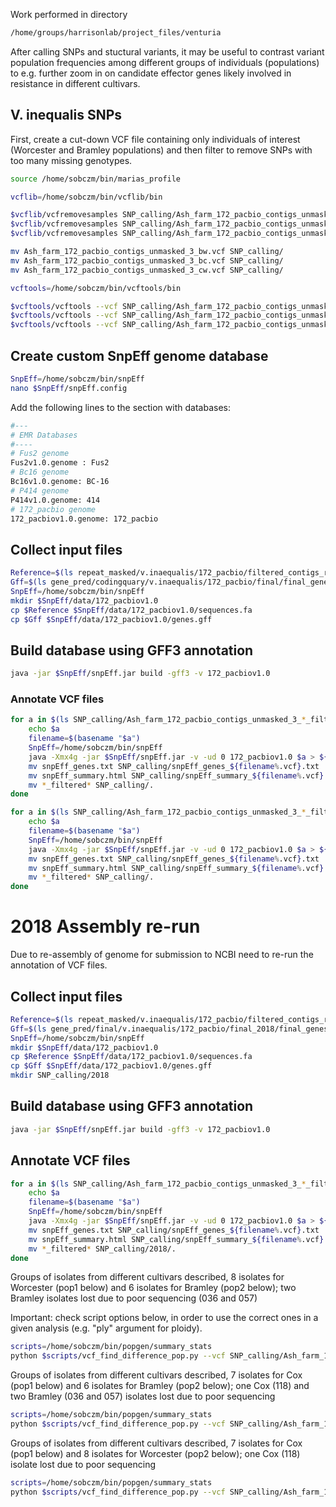 Work performed in directory
```bash
/home/groups/harrisonlab/project_files/venturia
```

After calling SNPs and stuctural variants, it may be useful to contrast variant population
frequencies among different groups of individuals (populations) to e.g. further zoom in on
candidate effector genes likely involved in resistance in different cultivars.

## V. inequalis SNPs
First, create a cut-down VCF file containing only individuals of interest 
(Worcester and Bramley populations) and then filter to remove SNPs with too many missing genotypes.

```bash
source /home/sobczm/bin/marias_profile

vcflib=/home/sobczm/bin/vcflib/bin

$vcflib/vcfremovesamples SNP_calling/Ash_farm_172_pacbio_contigs_unmasked_3.vcf 083 096 097 098 101 106 119 >Ash_farm_172_pacbio_contigs_unmasked_3_bw.vcf 
$vcflib/vcfremovesamples SNP_calling/Ash_farm_172_pacbio_contigs_unmasked_3.vcf 049 172 173 182 190 196 197 202 >Ash_farm_172_pacbio_contigs_unmasked_3_bc.vcf
$vcflib/vcfremovesamples SNP_calling/Ash_farm_172_pacbio_contigs_unmasked_3.vcf 007 024 025 030 044 199 >Ash_farm_172_pacbio_contigs_unmasked_3_cw.vcf

mv Ash_farm_172_pacbio_contigs_unmasked_3_bw.vcf SNP_calling/
mv Ash_farm_172_pacbio_contigs_unmasked_3_bc.vcf SNP_calling/
mv Ash_farm_172_pacbio_contigs_unmasked_3_cw.vcf SNP_calling/

vcftools=/home/sobczm/bin/vcftools/bin

$vcftools/vcftools --vcf SNP_calling/Ash_farm_172_pacbio_contigs_unmasked_3_bw.vcf  --max-missing 0.95 --recode --out SNP_calling/Ash_farm_172_pacbio_contigs_unmasked_3_bw_filtered
$vcftools/vcftools --vcf SNP_calling/Ash_farm_172_pacbio_contigs_unmasked_3_bc.vcf  --max-missing 0.95 --recode --out SNP_calling/Ash_farm_172_pacbio_contigs_unmasked_3_bc_filtered
$vcftools/vcftools --vcf SNP_calling/Ash_farm_172_pacbio_contigs_unmasked_3_cw.vcf  --max-missing 0.95 --recode --out SNP_calling/Ash_farm_172_pacbio_contigs_unmasked_3_cw_filtered
```

## Create custom SnpEff genome database

```bash
SnpEff=/home/sobczm/bin/snpEff
nano $SnpEff/snpEff.config
```

Add the following lines to the section with databases:
```bash
#---
# EMR Databases
#----
# Fus2 genome
Fus2v1.0.genome : Fus2
# Bc16 genome
Bc16v1.0.genome: BC-16
# P414 genome
P414v1.0.genome: 414
# 172_pacbio genome
172_pacbiov1.0.genome: 172_pacbio
```

## Collect input files

```bash
Reference=$(ls repeat_masked/v.inaequalis/172_pacbio/filtered_contigs_repmask/172_pacbio_contigs_unmasked.fa)
Gff=$(ls gene_pred/codingquary/v.inaequalis/172_pacbio/final/final_genes_appended.gff3)
SnpEff=/home/sobczm/bin/snpEff
mkdir $SnpEff/data/172_pacbiov1.0
cp $Reference $SnpEff/data/172_pacbiov1.0/sequences.fa
cp $Gff $SnpEff/data/172_pacbiov1.0/genes.gff
```

## Build database using GFF3 annotation
```bash
java -jar $SnpEff/snpEff.jar build -gff3 -v 172_pacbiov1.0
```

### Annotate VCF files

```bash
for a in $(ls SNP_calling/Ash_farm_172_pacbio_contigs_unmasked_3_*_filtered.recode.vcf); do
    echo $a
    filename=$(basename "$a")
    SnpEff=/home/sobczm/bin/snpEff
    java -Xmx4g -jar $SnpEff/snpEff.jar -v -ud 0 172_pacbiov1.0 $a > ${filename%.vcf}_annotated.vcf
    mv snpEff_genes.txt SNP_calling/snpEff_genes_${filename%.vcf}.txt
    mv snpEff_summary.html SNP_calling/snpEff_summary_${filename%.vcf}.html
    mv *_filtered* SNP_calling/.
done
```

```bash
for a in $(ls SNP_calling/Ash_farm_172_pacbio_contigs_unmasked_3_*_filtered.recode.vcf | grep -v -e 'bw'); do
    echo $a
    filename=$(basename "$a")
    SnpEff=/home/sobczm/bin/snpEff
    java -Xmx4g -jar $SnpEff/snpEff.jar -v -ud 0 172_pacbiov1.0 $a > ${filename%.vcf}_annotated.vcf
    mv snpEff_genes.txt SNP_calling/snpEff_genes_${filename%.vcf}.txt
    mv snpEff_summary.html SNP_calling/snpEff_summary_${filename%.vcf}.html
    mv *_filtered* SNP_calling/.
done
```

# 2018 Assembly re-run

Due to re-assembly of genome for submission to NCBI need to re-run the annotation of VCF files.

## Collect input files

```bash
Reference=$(ls repeat_masked/v.inaequalis/172_pacbio/filtered_contigs_repmask/172_pacbio_contigs_unmasked.fa)
Gff=$(ls gene_pred/final/v.inaequalis/172_pacbio/final_2018/final_genes_appended_renamed.gff3)
SnpEff=/home/sobczm/bin/snpEff
mkdir $SnpEff/data/172_pacbiov1.0
cp $Reference $SnpEff/data/172_pacbiov1.0/sequences.fa
cp $Gff $SnpEff/data/172_pacbiov1.0/genes.gff
mkdir SNP_calling/2018
```

## Build database using GFF3 annotation
```bash
java -jar $SnpEff/snpEff.jar build -gff3 -v 172_pacbiov1.0
```

## Annotate VCF files

```bash
for a in $(ls SNP_calling/Ash_farm_172_pacbio_contigs_unmasked_3_*_filtered.recode.vcf); do
    echo $a
    filename=$(basename "$a")
    SnpEff=/home/sobczm/bin/snpEff
    java -Xmx4g -jar $SnpEff/snpEff.jar -v -ud 0 172_pacbiov1.0 $a > ${filename%.vcf}_annotated.vcf
    mv snpEff_genes.txt SNP_calling/snpEff_genes_${filename%.vcf}.txt
    mv snpEff_summary.html SNP_calling/snpEff_summary_${filename%.vcf}.html
    mv *_filtered* SNP_calling/2018/.
done
```




<!--
```bash
vcf=SNP_calling/Ash_farm_172_pacbio_contigs_unmasked_3_bw_filtered.recode.vcf
genome_name=172_pacbio

snpeff=/home/sobczm/bin/snpEff
scripts=/home/sobczm/bin/popgen

#Create subsamples of SNPs containing those in a given category

#genic (includes 5', 3' UTRs)
java -jar $snpeff/SnpSift.jar filter "(ANN[*].EFFECT has 'missense_variant') || (ANN[*].EFFECT has 'nonsense_variant') || (ANN[*].EFFECT has 'synonymous_variant') || (ANN[*].EFFECT has 'intron_variant') || (ANN[*].EFFECT has '5_prime_UTR_variant') || (ANN[*].EFFECT has '3_prime_UTR_variant')" ${vcf%.vcf}_annotated.vcf > ${vcf%.vcf}_gene.vcf
#coding
java -jar $snpeff/SnpSift.jar filter "(ANN[0].EFFECT has 'missense_variant') || (ANN[0].EFFECT has 'nonsense_variant') || (ANN[0].EFFECT has 'synonymous_variant')" ${vcf%.vcf}_annotated.vcf > ${vcf%.vcf}_coding.vcf
#non-synonymous
java -jar $snpeff/SnpSift.jar filter "(ANN[0].EFFECT has 'missense_variant') || (ANN[0].EFFECT has 'nonsense_variant')" ${vcf%.vcf}_annotated.vcf > ${vcf%.vcf}_nonsyn.vcf
#synonymous
java -jar $snpeff/SnpSift.jar filter "(ANN[0].EFFECT has 'synonymous_variant')" ${vcf%.vcf}_annotated.vcf > ${vcf%.vcf}_syn.vcf
#Four-fold degenrate sites (output file suffix: 4fd)
python $scripts/summary_stats/parse_snpeff_synonymous.py ${vcf%.vcf}_syn.vcf
```
-->

Groups of isolates from different cultivars described, 8 isolates for Worcester (pop1 below) and 6 isolates for Bramley (pop2 below); two Bramley isolates lost due to poor sequencing (036 and 057)

Important: check script options below, in order to use the correct ones in
a given analysis (e.g. "ply" argument for ploidy).

```bash
scripts=/home/sobczm/bin/popgen/summary_stats
python $scripts/vcf_find_difference_pop.py --vcf SNP_calling/Ash_farm_172_pacbio_contigs_unmasked_3_bw_filtered.recode.vcf --out SNP_calling/Ash_farm_172_pacbio_contigs_unmasked_3_bw_filtered_fixed.vcf --ply 1 --pop1 202,,182,,173,,190,,172,,197,,196,,049 --pop2 024,,030,,007,,025,,044,,199 --thr 0.95
```

Groups of isolates from different cultivars described, 7 isolates for Cox (pop1 below) and 6 isolates for Bramley (pop2 below); one Cox (118) and two Bramley (036 and 057) isolates lost due to poor sequencing 

```bash
scripts=/home/sobczm/bin/popgen/summary_stats
python $scripts/vcf_find_difference_pop.py --vcf SNP_calling/Ash_farm_172_pacbio_contigs_unmasked_3_bc_filtered.recode.vcf --out SNP_calling/Ash_farm_172_pacbio_contigs_unmasked_3_bc_filtered_fixed.vcf --ply 1 --pop1 083,,096,,097,,098,,101,,106,,119 --pop2 024,,030,,007,,025,,044,,199 --thr 0.95
```

Groups of isolates from different cultivars described, 7 isolates for Cox (pop1 below) and 8 isolates for Worcester (pop2 below); one Cox (118) isolate lost due to poor sequencing 

```bash
scripts=/home/sobczm/bin/popgen/summary_stats
python $scripts/vcf_find_difference_pop.py --vcf SNP_calling/Ash_farm_172_pacbio_contigs_unmasked_3_cw_filtered.recode.vcf --out SNP_calling/Ash_farm_172_pacbio_contigs_unmasked_3_cw_filtered_fixed.vcf --ply 1 --pop1 083,,096,,097,,098,,101,,106,,119 --pop2 202,,182,,173,,190,,172,,197,,196,,049 --thr 0.95
```

<!--
# V. inequalis structural variants
```bash
scripts=/home/sobczm/bin/popgen/summary_stats
input=/home/sobczm/popgen/snp/sv_calling
python $scripts/vcf_find_difference_pop.py --vcf $input/vinequalis/vinequalis_struc_variants.vcf --out SNP_calling/Ash_farm_struc_variants_fixed.vcf --ply 1 --pop1 202,,182,,173,,190,,172,,197,,196,,049 --pop2 024,,030,,007,,025,,044,,199 --thr 0.95
-->